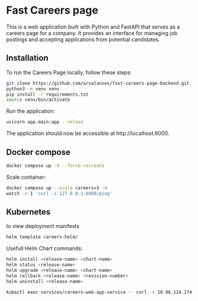 # Fast Careers page

This is a web application built with Python and FastAPI that serves as a careers page for a company. It provides an interface for managing job postings and accepting applications from potential candidates.

## Installation
To run the Careers Page locally, follow these steps:
```sh
git clone https://github.com/arsalanses/fast-careers-page-backend.git
python3 -m venv venv
pip install -r requirements.txt
source venv/bin/activate
```

Run the application:
```sh
uvicorn app.main:app --reload
```
The application should now be accessible at http://localhost:8000.

## Docker compose
```sh
docker compose up -d --force-recreate
```

Scale container:
```sh
docker compose up --scale careers=3 -d
watch -n 1 'curl -s 127.0.0.1:8080/ping'
```

## Kubernetes
to view deployment manifests
```sh
helm template careers-helm/
```
Usefull Helm Chart commands:
```sh
helm install <release-name> <chart-name>
helm status <release-name>
helm upgrade <release-name> <chart-name>
helm rollback <release-name> <revision-number>
helm uninstall <release-name>
```

```sh
kubectl exec services/careers-web-app-service -- curl -s 10.96.124.174:8080/ping
```
